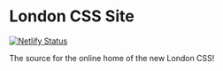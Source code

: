 # London CSS Site

[![Netlify Status](https://api.netlify.com/api/v1/badges/b1505b63-38f8-45cf-8a9d-78be01b48a1a/deploy-status)](https://app.netlify.com/sites/nifty-davinci-70c3c7/deploys)

The source for the online home of the new London CSS!
